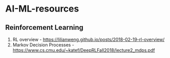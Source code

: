 # AI-ML-resources

## Reinforcement Learning
1. RL overview - https://lilianweng.github.io/posts/2018-02-19-rl-overview/
2. Markov Decision Processes - https://www.cs.cmu.edu/~katef/DeepRLFall2018/lecture2_mdps.pdf
